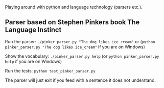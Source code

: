 Playing around with python and language technology (parsers etc.).


Parser based on Stephen Pinkers book The Language Instinct
----------------------------------------------------------

Run the parser: `./pinker_parser.py "The dog likes ice_cream"` or (`python pinker_parser.py "The dog likes ice_cream"` if you are on Windows)

Show the vocabulary: `./pinker_parser.py help` (or `python pinker_parser.py help` if you are on Windows)

Run the tests: `python test_pinker_parser.py`

The parser will just exit if you feed with a sentence it does not understand.
